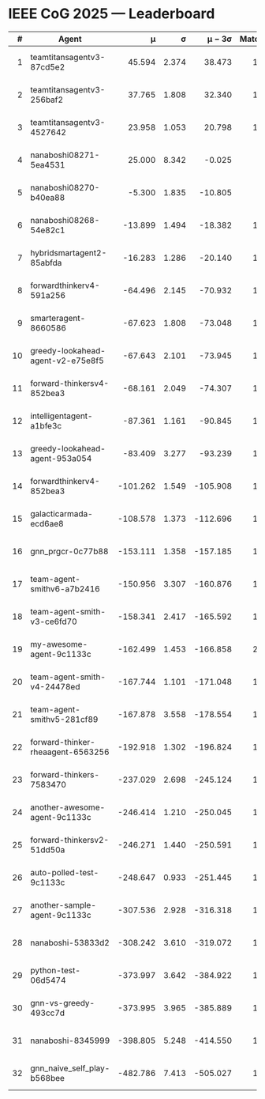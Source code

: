 # IEEE CoG 2025 — Leaderboard

| # | Agent | μ | σ | μ − 3σ | Matches | Updated |
|---:|---|---:|---:|---:|---:|---|
| 1 | teamtitansagentv3-87cd5e2 | 45.594 | 2.374 | 38.473 | 1540 | 2025-08-27 08:04 |
| 2 | teamtitansagentv3-256baf2 | 37.765 | 1.808 | 32.340 | 1580 | 2025-08-27 08:04 |
| 3 | teamtitansagentv3-4527642 | 23.958 | 1.053 | 20.798 | 1480 | 2025-08-27 08:04 |
| 4 | nanaboshi08271-5ea4531 | 25.000 | 8.342 | -0.025 | 20 | 2025-08-27 08:04 |
| 5 | nanaboshi08270-b40ea88 | -5.300 | 1.835 | -10.805 | 360 | 2025-08-27 08:04 |
| 6 | nanaboshi08268-54e82c1 | -13.899 | 1.494 | -18.382 | 1300 | 2025-08-27 08:04 |
| 7 | hybridsmartagent2-85abfda | -16.283 | 1.286 | -20.140 | 1301 | 2025-08-27 08:04 |
| 8 | forwardthinkerv4-591a256 | -64.496 | 2.145 | -70.932 | 1380 | 2025-08-27 08:04 |
| 9 | smarteragent-8660586 | -67.623 | 1.808 | -73.048 | 1275 | 2025-08-27 08:04 |
| 10 | greedy-lookahead-agent-v2-e75e8f5 | -67.643 | 2.101 | -73.945 | 1438 | 2025-08-27 08:04 |
| 11 | forward-thinkersv4-852bea3 | -68.161 | 2.049 | -74.307 | 1452 | 2025-08-27 08:04 |
| 12 | intelligentagent-a1bfe3c | -87.361 | 1.161 | -90.845 | 1478 | 2025-08-27 08:04 |
| 13 | greedy-lookahead-agent-953a054 | -83.409 | 3.277 | -93.239 | 1578 | 2025-08-27 08:04 |
| 14 | forwardthinkerv4-852bea3 | -101.262 | 1.549 | -105.908 | 1282 | 2025-08-27 08:04 |
| 15 | galacticarmada-ecd6ae8 | -108.578 | 1.373 | -112.696 | 1440 | 2025-08-27 08:04 |
| 16 | gnn_prgcr-0c77b88 | -153.111 | 1.358 | -157.185 | 1260 | 2025-08-27 08:04 |
| 17 | team-agent-smithv6-a7b2416 | -150.956 | 3.307 | -160.876 | 1840 | 2025-08-27 08:04 |
| 18 | team-agent-smith-v3-ce6fd70 | -158.341 | 2.417 | -165.592 | 1680 | 2025-08-27 08:04 |
| 19 | my-awesome-agent-9c1133c | -162.499 | 1.453 | -166.858 | 2200 | 2025-08-27 08:04 |
| 20 | team-agent-smith-v4-24478ed | -167.744 | 1.101 | -171.048 | 1580 | 2025-08-27 08:04 |
| 21 | team-agent-smithv5-281cf89 | -167.878 | 3.558 | -178.554 | 1820 | 2025-08-27 08:04 |
| 22 | forward-thinker-rheaagent-6563256 | -192.918 | 1.302 | -196.824 | 1708 | 2025-08-27 08:04 |
| 23 | forward-thinkers-7583470 | -237.029 | 2.698 | -245.124 | 1680 | 2025-08-27 08:04 |
| 24 | another-awesome-agent-9c1133c | -246.414 | 1.210 | -250.045 | 1780 | 2025-08-27 08:04 |
| 25 | forward-thinkersv2-51dd50a | -246.271 | 1.440 | -250.591 | 1828 | 2025-08-27 08:04 |
| 26 | auto-polled-test-9c1133c | -248.647 | 0.933 | -251.445 | 1400 | 2025-08-27 08:04 |
| 27 | another-sample-agent-9c1133c | -307.536 | 2.928 | -316.318 | 1820 | 2025-08-27 08:04 |
| 28 | nanaboshi-53833d2 | -308.242 | 3.610 | -319.072 | 1540 | 2025-08-27 08:04 |
| 29 | python-test-06d5474 | -373.997 | 3.642 | -384.922 | 1420 | 2025-08-27 08:04 |
| 30 | gnn-vs-greedy-493cc7d | -373.995 | 3.965 | -385.889 | 1500 | 2025-08-27 08:04 |
| 31 | nanaboshi-8345999 | -398.805 | 5.248 | -414.550 | 1600 | 2025-08-27 08:04 |
| 32 | gnn_naive_self_play-b568bee | -482.786 | 7.413 | -505.027 | 1160 | 2025-08-27 08:04 |
